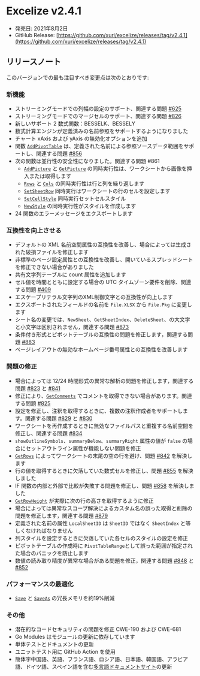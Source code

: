 # Excelize v2.4.1

* 発売日: 2021年8月2日
* GitHub Release: [https://github.com/xuri/excelize/releases/tag/v2.4.1](https://github.com/xuri/excelize/releases/tag/v2.4.1)

## リリースノート

このバージョンでの最も注目すべき変更点は次のとおりです:

### 新機能

* ストリーミングモードでの列幅の設定のサポート、関連する問題 [#625](https://github.com/xuri/excelize/issues/625)
* ストリーミングモードでのマージセルのサポート、関連する問題 [#826](https://github.com/xuri/excelize/issues/826)
* 新しいサポート 2 数式関数：BESSELK、BESSELY
* 数式計算エンジンが定義済みの名前参照をサポートするようになりました
* チャート xAxis および yAxis の無効化オプションを追加
* 関数 [`AddPivotTable`](https://pkg.go.dev/github.com/360EntSecGroup-Skylar/excelize/v2@v2.4.1#File.AddPivotTable) は、定義された名前による参照ソースデータ範囲をサポートし、関連する問題 [#856](https://github.com/xuri/excelize/issues/856)
* 次の関数は並行性の安全性になりました。関連する問題 #861
  * [`AddPicture`](https://pkg.go.dev/github.com/360EntSecGroup-Skylar/excelize/v2@v2.4.1#File.AddPicture) と [`GetPicture`](https://pkg.go.dev/github.com/360EntSecGroup-Skylar/excelize/v2@v2.4.1#File.GetPicture) の同時実行性は、ワークシートから画像を挿入または取得します
  * [`Rows`](https://pkg.go.dev/github.com/360EntSecGroup-Skylar/excelize/v2@v2.4.1#File.Rows) と [`Cols`](https://pkg.go.dev/github.com/360EntSecGroup-Skylar/excelize/v2@v2.4.1#File.Cols) の同時実行性は行と列を繰り返します
  * [`SetSheetRow`](https://pkg.go.dev/github.com/360EntSecGroup-Skylar/excelize/v2@v2.4.1#File.SetSheetRow) 同時実行はワークシートの行のセルを設定します
  * [`SetCellStyle`](https://pkg.go.dev/github.com/360EntSecGroup-Skylar/excelize/v2@v2.4.1#File.SetCellStyle) 同時実行セットセルスタイル
  * [`NewStyle`](https://pkg.go.dev/github.com/360EntSecGroup-Skylar/excelize/v2@v2.4.1#File.NewStyle) の同時実行性がスタイルを作成します
* 24 関数のエラーメッセージをエクスポートします

### 互換性を向上させる

* デフォルトの XML 名前空間属性の互換性を改善し、場合によっては生成された破損ファイルを修正します
* 非標準のページ設定属性との互換性を改善し、開いているスプレッドシートを修正できない場合がありました
* 共有文字列テーブルに count 属性を追加します
* セル値を時間とともに設定する場合の UTC タイムゾーン要件を削除、関連する問題 [#409](https://github.com/xuri/excelize/issues/409)
* エスケープリテラル文字列のXML制御文字との互換性が向上します
* エクスポートされたフィールドの名前を `File.XLSX` から `File.Pkg` に変更します
* シート名の変更では、`NewSheet`、`GetSheetIndex`、`DeleteSheet`、の大文字と小文字は区別されません，関連する問題 [#873](https://github.com/xuri/excelize/issues/873)
* 条件付き形式とピボットテーブルの互換性の問題を修正します，関連する問題 [#883](https://github.com/xuri/excelize/issues/883)
* ページレイアウトの無効なホームページ番号属性との互換性を改善します

### 問題の修正

* 場合によっては 12/24 時間形式の異常な解析の問題を修正します，関連する問題 [#823](https://github.com/xuri/excelize/issues/823) と [#841](https://github.com/xuri/excelize/issues/841)
* 修正により、[`GetComments`](https://pkg.go.dev/github.com/360EntSecGroup-Skylar/excelize/v2@v2.4.1#File.GetComments) でコメントを取得できない場合があります。関連する問題 [#825](https://github.com/xuri/excelize/issues/825)
* 設定を修正し、注釈を取得するときに、複数の注釈作成者をサポートします。関連する問題 [#829](https://github.com/xuri/excelize/issues/829) と [#830](https://github.com/xuri/excelize/issues/830)
* ワークシートを再作成するときに無効なファイルパスと重複する名前空間を修正し、関連する問題 [#834](https://github.com/xuri/excelize/issues/834)
* `showOutlineSymbols`、`summaryBelow`、`summaryRight` 属性の値が `false` の場合にセットアウトライン属性が機能しない問題を修正
* [`GetRows`](https://pkg.go.dev/github.com/360EntSecGroup-Skylar/excelize/v2@v2.4.1#File.GetRows) によってワークシートの末尾の空の行を避け、問題 [#842](https://github.com/xuri/excelize/issues/842) を解決します
* 行の値を取得するときに欠落していた数式セルを修正し、問題 [#855](https://github.com/xuri/excelize/issues/855) を解決しました
* IF 関数の内部と外部で比較が失敗する問題を修正し、問題 [#858](https://github.com/xuri/excelize/issues/858) を解決しました
* [`GetRowHeight`](https://pkg.go.dev/github.com/360EntSecGroup-Skylar/excelize/v2@v2.4.1#File.GetRowHeight) が実際に次の行の高さを取得するように修正
* 場合によっては異常なスコープ解決によるカスタム名の誤った取得と削除の問題を修正します，関連する問題 [#879](https://github.com/xuri/excelize/issues/879)
* 定義された名前の属性 `LocalSheetID` は `SheetID` ではなく `SheetIndex` と等しくなければなりません
* 列スタイルを設定するときに欠落していた各セルのスタイルの設定を修正
* ピボットテーブルの作成時に `PivotTableRange`として誤った範囲が指定された場合のパニックを防止します
* 数値の読み取り精度が異常な場合がある問題を修正，関連する問題 [#848](https://github.com/xuri/excelize/issues/848) と [#852](https://github.com/xuri/excelize/issues/852)

### パフォーマンスの最適化

* [`Save`](https://pkg.go.dev/github.com/360EntSecGroup-Skylar/excelize/v2@v2.4.1#File.Save) と [`SaveAs`](https://pkg.go.dev/github.com/360EntSecGroup-Skylar/excelize/v2@v2.4.1#File.SaveAs) の冗長メモリを約19%削減

### その他

* 潜在的なコードセキュリティの問題を修正 CWE-190 および CWE-681
* Go Modules はモジュールの更新に依存しています
* 単体テストとドキュメントの更新
* ユニットテスト用に GitHub Action を使用
* 簡体字中国語、英語、フランス語、ロシア語、日本語、韓国語、アラビア語、ドイツ語、スペイン語を含む[多言語ドキュメントサイト](https://xuri.me/excelize)の更新
